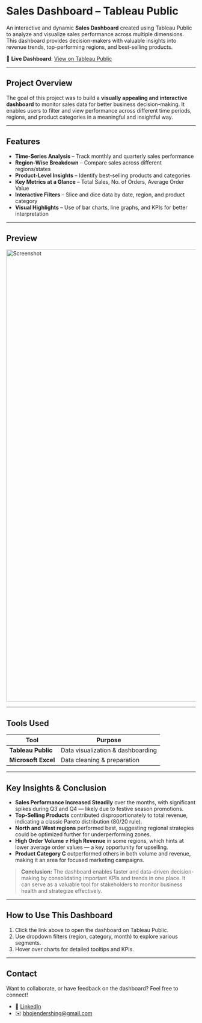 #  Sales Dashboard – Tableau Public

An interactive and dynamic **Sales Dashboard** created using Tableau Public to analyze and visualize sales performance across multiple dimensions. This dashboard provides decision-makers with valuable insights into revenue trends, top-performing regions, and best-selling products.

🔗 **Live Dashboard**: [View on Tableau Public](https://public.tableau.com/views/salesdashboard_17509253613010/salesDashboard)

---

##  Project Overview

The goal of this project was to build a **visually appealing and interactive dashboard** to monitor sales data for better business decision-making. It enables users to filter and view performance across different time periods, regions, and product categories in a meaningful and insightful way.

---

##  Features

-  **Time-Series Analysis** – Track monthly and quarterly sales performance
-  **Region-Wise Breakdown** – Compare sales across different regions/states
-  **Product-Level Insights** – Identify best-selling products and categories
-  **Key Metrics at a Glance** – Total Sales, No. of Orders, Average Order Value
-  **Interactive Filters** – Slice and dice data by date, region, and product category
-  **Visual Highlights** – Use of bar charts, line graphs, and KPIs for better interpretation

---

##  Preview

<img width="1201" alt="Screenshot" src="https://github.com/user-attachments/assets/180013ce-5aae-4a5a-b705-d3889092b44a" />

---

##  Tools Used

| Tool         | Purpose                          |
|--------------|----------------------------------|
| **Tableau Public** | Data visualization & dashboarding |
| **Microsoft Excel** | Data cleaning & preparation       |

---

##  Key Insights & Conclusion

-  **Sales Performance Increased Steadily** over the months, with significant spikes during Q3 and Q4 — likely due to festive season promotions.
-  **Top-Selling Products** contributed disproportionately to total revenue, indicating a classic Pareto distribution (80/20 rule).
-  **North and West regions** performed best, suggesting regional strategies could be optimized further for underperforming zones.
-  **High Order Volume ≠ High Revenue** in some regions, which hints at lower average order values — a key opportunity for upselling.
-  **Product Category C** outperformed others in both volume and revenue, making it an area for focused marketing campaigns.

>  **Conclusion:** The dashboard enables faster and data-driven decision-making by consolidating important KPIs and trends in one place. It can serve as a valuable tool for stakeholders to monitor business health and strategize effectively.


---

##  How to Use This Dashboard

1. Click the link above to open the dashboard on Tableau Public.
2. Use dropdown filters (region, category, month) to explore various segments.
3. Hover over charts for detailed tooltips and KPIs.

---

##  Contact

Want to collaborate, or have feedback on the dashboard? Feel free to connect!

- 💼 [LinkedIn](www.linkedin.com/in/bhojendra-pratap)
- ✉️ bhojendershing@gmail.com

